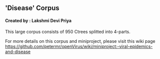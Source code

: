 ## 'Disease' Corpus
#### Created by : Lakshmi Devi Priya

This large corpus consists of 950 Ctrees splitted into 4-parts.

For more details on this corpus and miniproject, please visit this wiki page https://github.com/petermr/openVirus/wiki/miniproject:-viral-epidemics-and-disease
